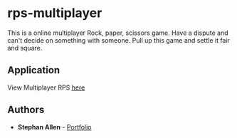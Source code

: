 # rps-multiplayer

This is a online multiplayer Rock, paper, scissors game.
Have a dispute and can't decide on something with someone. Pull up this game and settle it fair and square.

## Application

View Multiplayer RPS [here](https://sallen2.github.io/rps-multiplayer/)

## Authors

* **Stephan Allen** - [Portfolio](http://www.stephanallen.com/)
